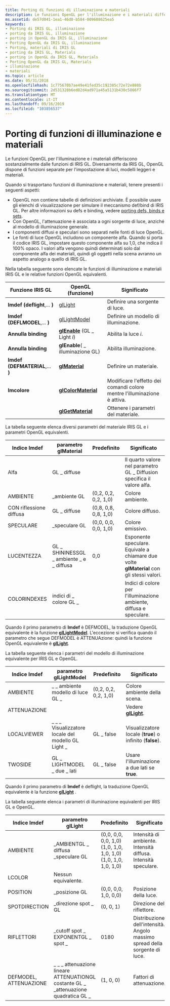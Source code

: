 ```yaml
---
title: Porting di funzioni di illuminazione e materiali
description: Le funzioni OpenGL per l'illuminazione e i materiali differiscono sostanzialmente dalle funzioni di IRIS GL. Diversamente da IRIS GL, OpenGL dispone di funzioni separate per l'impostazione di luci, modelli leggeri e materiali.
ms.assetid: de57d041-1ea1-46d0-b584-009608625ea5
keywords:
- Porting di IRIS GL, illuminazione
- porting da IRIS GL, illuminazione
- porting in OpenGL da IRIS GL, illuminazione
- Porting OpenGL da IRIS GL, illuminazione
- Porting, materiali di IRIS GL
- porting da IRIS GL, Materials
- porting in OpenGL da IRIS GL, Materials
- Porting OpenGL da IRIS GL, Materials
- illuminazione
- materiali
ms.topic: article
ms.date: 05/31/2018
ms.openlocfilehash: 1c775670b7ae49e41fed35c192385c72e72e880b
ms.sourcegitcommit: 2d531328b6ed82d4ad971a45a5131b430c5866f7
ms.translationtype: MT
ms.contentlocale: it-IT
ms.lasthandoff: 09/16/2019
ms.locfileid: "103856537"
---
```

# <a name="porting-lighting-and-materials-functions"></a>Porting di funzioni di illuminazione e materiali

Le funzioni OpenGL per l'illuminazione e i materiali differiscono sostanzialmente dalle funzioni di IRIS GL. Diversamente da IRIS GL, OpenGL dispone di funzioni separate per l'impostazione di luci, modelli leggeri e materiali.

Quando si trasportano funzioni di illuminazione e materiali, tenere presenti i seguenti aspetti:

-   OpenGL non contiene tabelle di definizioni archiviate. È possibile usare gli elenchi di visualizzazione per simulare il meccanismo def/bind di IRIS GL. Per altre informazioni su defs e binding, vedere [porting defs, binds e sets](porting-defs--binds--and-sets.md).
-   Con OpenGL, l'attenuazione è associata a ogni sorgente di luce, anziché al modello di illuminazione generale.
-   I componenti diffusi e speculari sono separati nelle fonti di luce OpenGL.
-   Le fonti di luce OpenGL includono un componente alfa. Quando si porta il codice IRIS GL, impostare questo componente alfa su 1,0, che indica il 100% opaco. I valori alfa vengono quindi determinati solo dal componente alfa dei materiali, quindi gli oggetti nella scena avranno un aspetto analogo a quello di IRIS GL.

Nella tabella seguente sono elencate le funzioni di illuminazione e materiali IRIS GL e le relative funzioni OpenGL equivalenti.



| Funzione IRIS GL                 | OpenGL (funzione)                               | Significato                                                       |
|----------------------------------|-----------------------------------------------|---------------------------------------------------------------|
| **Imdef (deflight**,... **)**    | [glLight](gllight-functions.md)              | Definire una sorgente di luce.                                        |
| **Imdef (DEFLMODEL**,... **)**   | [glLightModel](gllightmodel-functions.md)    | Definire un modello di illuminazione.                                      |
| **Annulla binding**                       | [**glEnable**](glenable.md) (GL \_ Light *i*) | Abilita la luce *i*.                                             |
| **Annulla binding**                       | **glEnable**( \_ illuminazione GL)                  | Abilita illuminazione.                                              |
| **Imdef (DEFMATERIAL**,... **)** | [**glMaterial**](glmaterial-functions.md)    | Definire un materiale.                                            |
| **Imcolore**                      | [**glColorMaterial**](glcolormaterial.md)    | Modificare l'effetto dei comandi colore mentre l'illuminazione è attiva. |
|                                  | [**glGetMaterial**](glgetmaterial.md)        | Ottenere i parametri del materiale.                                      |



 

La tabella seguente elenca diversi parametri del materiale IRIS GL e i parametri OpenGL equivalenti.



| Indice Imdef  | parametro glMaterial                              | Predefinito              | Significato                                                                                       |
|--------------|---------------------------------------------------|----------------------|-----------------------------------------------------------------------------------------------|
| Alfa        | GL \_ diffuse                                       |                      | Il quarto valore nel parametro GL \_ Diffusion specifica il valore alfa.                      |
| AMBIENTE      | \_ambiente GL                                       | (0,2, 0,2, 0,2, 1,0) | Colore ambiente.                                                                                |
| CON riflessione diffusa      | GL \_ diffuse                                       | (0,8, 0,8, 0,8, 1,0) | Colore diffuso.                                                                                |
| SPECULARE     | \_speculare GL                                      | (0,0, 0,0, 0,0, 1,0) | Colore emissivo.                                                                               |
| LUCENTEZZA    | GL \_ SHININESSGL \_ ambiente \_ e \_ diffusa<br/> | 0,0                  | Esponente speculare. Equivale a chiamare due volte **glMaterial** con gli stessi valori.<br/> |
| COLORINDEXES | indici di \_ colore GL \_                                |                      | Indici di colore per l'illuminazione ambiente, diffusa e speculare.                                    |



 

Quando il primo parametro di **Imdef** è DEFMODEL, la traduzione OpenGL equivalente è la funzione [**glLightModel**](gllightmodel-functions.md). L'eccezione si verifica quando il parametro che segue DEFMODEL è ATTENUAzione: quindi la funzione OpenGL equivalente è [**glLight**](gllight-functions.md).

La tabella seguente elenca i parametri del modello di illuminazione equivalente per IRIS GL e OpenGL.



| Indice Imdef | parametro glLightModel          | Predefinito              | Significato                                          |
|-------------|---------------------------------|----------------------|--------------------------------------------------|
| AMBIENTE     | \_ \_ ambiente modello di luce GL \_       | (0,2, 0,2, 0,2, 1,0) | Colore ambiente della scena.                          |
| ATTENUAZIONE |                                 |                      | Vedere [**glLight**](gllight-functions.md).        |
| LOCALVIEWER | \_ \_ \_ Visualizzatore locale del modello GL Light \_ | GL \_ false            | Visualizzatore locale (**true**) o infinito (**false**). |
| TWOSIDE     | GL \_ LIGHTMODEL \_ due \_ lati       | GL \_ false            | Usare l'illuminazione a due lati se **true**.            |



 

Quando il primo parametro di **Imdef** è deflight, la traduzione OpenGL equivalente è la funzione [**glLight**](gllight-functions.md) .

La tabella seguente elenca i parametri di illuminazione equivalenti per IRIS GL e OpenGL.



| Indice Imdef           | parametro glLight                                                                                 | Predefinito                                                                             | Significato                                                                        |
|-----------------------|---------------------------------------------------------------------------------------------------|-------------------------------------------------------------------------------------|--------------------------------------------------------------------------------|
| AMBIENTE               | \_AMBIENTGL \_ diffusa<br/> \_speculare GL<br/>                                         | (0,0, 0,0, 0,0, 1,0) (1,0, 1,0, 1,0, 1,0)<br/> (1,0, 1,0, 1,0, 1,0)<br/> | Intensità di ambiente. Intensità diffusa.<br/> Intensità speculare.<br/> |
| LCOLOR                | Nessun equivalente.                                                                                    |                                                                                     |                                                                                |
| POSITION              | \_posizione GL                                                                                      | (0,0, 0,0, 1,0, 0,0)                                                                | Posizione della luce.                                                             |
| SPOTDIRECTION         | \_direzione spot \_ GL                                                                               | (0, 0, 1)                                                                           | Direzione del riflettore.                                                        |
| RIFLETTORI             | \_cutoff spot \_ EXPONENTGL \_ spot \_<br/>                                                     | 0180<br/>                                                                     | Distribuzione dell'intensità. Angolo massimo spread della sorgente di luce.<br/>        |
| DEFMODEL, ATTENUAZIONE | \_ \_ \_ attenuazione lineare ATTENUATIONGL costante GL \_<br/> \_attenuazione quadratica GL \_<br/> | (1, 0, 0)                                                                           | Fattori di attenuazione.                                                           |



 

 

 





